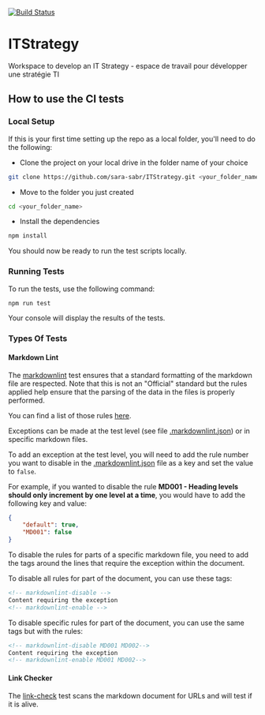 [![Build Status](https://travis-ci.com/sara-sabr/ITStrategy.svg?branch=master)](https://travis-ci.com/sara-sabr/ITStrategy)

# ITStrategy

Workspace to develop an IT Strategy - espace de travail pour développer une stratégie TI

## How to use the CI tests

### Local Setup

If this is your first time setting up the repo as a local folder, you'll need to do the following:

* Clone the project on your local drive in the folder name of your choice

```bash
git clone https://github.com/sara-sabr/ITStrategy.git <your_folder_name>
```

* Move to the folder you just created

```bash
cd <your_folder_name>
```

* Install the dependencies

```bash
npm install
```

You should now be ready to run the test scripts locally.

### Running Tests

To run the tests, use the following command:

```bash
npm run test
```

Your console will display the results of the tests.

### Types Of Tests

#### Markdown Lint

The [markdownlint](https://github.com/DavidAnson/markdownlint) test ensures that a standard formatting of the markdown file are respected.
Note that this is not an "Official" standard but the rules applied help ensure that the parsing of the data in the files is properly performed.

You can find a list of those rules [here](https://github.com/DavidAnson/markdownlint/blob/master/doc/Rules.md).

Exceptions can be made at the test level (see file [.markdownlint.json](.markdownlint.json)) or in specific markdown files.

To add an exception at the test level, you will need to add the rule number you want to disable in the [.markdownlint.json](.markdownlint.json) file as a key and set the value to `false`.

For example, if you wanted to disable the rule **MD001 - Heading levels should only increment by one level at a time**, you would have to add the following key and value:

```json
{
    "default": true,
    "MD001": false
}
```

To disable the rules for parts of a specific markdown file, you need to add the tags around the lines that require the exception within the document.

To disable all rules for part of the document, you can use these tags:

```html
<!-- markdownlint-disable -->
Content requiring the exception
<!-- markdownlint-enable -->
```
<!-- markdownlint-disable MD013 -->
To disable specific rules for part of the document, you can use the same tags but with the rules:
<!-- markdownlint-enable MD013 -->

```html
<!-- markdownlint-disable MD001 MD002-->
Content requiring the exception
<!-- markdownlint-enable MD001 MD002-->
```

#### Link Checker

<!-- markdownlint-disable MD013 -->
The [link-check](https://github.com/tcort/link-check) test scans the markdown document for URLs and will test if it is alive.
<!-- markdownlint-enable MD013 -->
